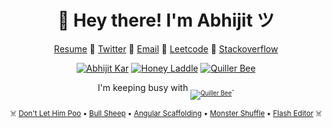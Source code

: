 <h1 align="center">👋 Hey there! I'm Abhijit ツ</h1>
<p align="center">
  <a href="https://docs.google.com/document/d/16jbB9ipqmReDTs5IkEcjt8wsuCRJDGXjNvg9r2l6XQo">Resume</a> 🔗
  <a href="https://twitter.com/QuillerBee">Twitter</a> 🔗
  <a href="mailto:reachme@abhijit-kar.com">Email</a> 🔗
  <a href="https://leetcode.com/abhijit-kar/">Leetcode</a> 🔗
  <a href="https://stackoverflow.abhijit-kar.com">Stackoverflow</a>
</p>

<p align="center">
  <a href="https://www.abhijit-kar.com"><img src="https://www.abhijit-kar.com/abhijit-kar.png" alt="Abhijit Kar"/></a>
  <a href="https://storybook.quillerbee.com/"><img src="https://www.abhijit-kar.com/honey-laddle.png" alt="Honey Laddle"></a>
  <a href="https://www.quillerbee.com"><img src="https://www.abhijit-kar.com/quillerbee.png" alt="Quiller Bee"/></a>
  <p align="center">I'm keeping busy with <sub><sub><a href="https://www.quillerbee.com"><img src="https://img.shields.io/badge/QuillerBee-v%200.0.1-brightgreen" alt="Quiller Bee" /></a></sub></sub>.</p>
</p>

<p align="center">
  <sub>
    ☠️ 
    <a href="https://www.abhijit-kar.com/dont-let-him-poo/">Don't Let Him Poo</a> •
    <a href="https://www.abhijit-kar.com/bull-sheep/">Bull Sheep</a> •
    <a href="https://www.abhijit-kar.com/angular-scaffolding">Angular Scaffolding</a> •
    <a href="https://abhijit-kar.itch.io/monster-shuffle">Monster Shuffle</a> •
    <a href="https://drive.google.com/drive/folders/0B3Cbrg4maoDvSEtZVDhtVm1ZZnc?usp=sharing">Flash Editor</a> 
    ☠️
  </sub>
</p>
